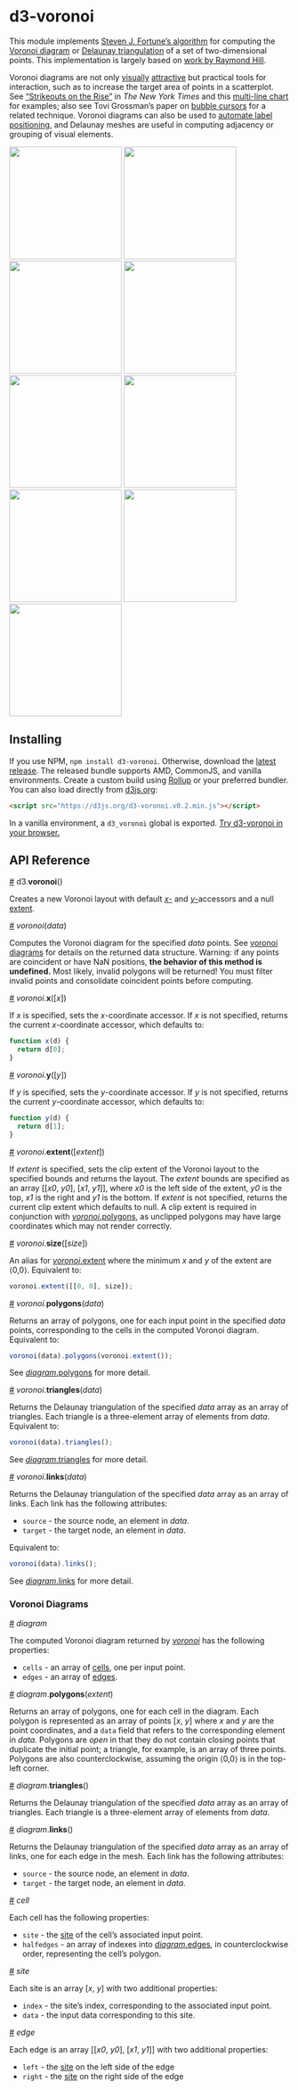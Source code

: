 # d3-voronoi

This module implements [Steven J. Fortune’s algorithm](https://en.wikipedia.org/wiki/Fortune's_algorithm) for computing the [Voronoi diagram](https://en.wikipedia.org/wiki/Voronoi_diagram) or [Delaunay triangulation](https://en.wikipedia.org/wiki/Delaunay_triangulation) of a set of two-dimensional points. This implementation is largely based on [work by Raymond Hill](http://www.raymondhill.net/voronoi/rhill-voronoi.html).

Voronoi diagrams are not only [visually](http://bl.ocks.org/mbostock/4360892) [attractive](http://bl.ocks.org/mbostock/4636377) but practical tools for interaction, such as to increase the target area of points in a scatterplot. See [“Strikeouts on the Rise”](http://www.nytimes.com/interactive/2013/03/29/sports/baseball/Strikeouts-Are-Still-Soaring.html) in *The New York Times* and this [multi-line chart](http://bl.ocks.org/mbostock/8033015) for examples; also see Tovi Grossman’s paper on [bubble cursors](http://www.tovigrossman.com/BubbleCursor) for a related technique. Voronoi diagrams can also be used to [automate label positioning](http://bl.ocks.org/mbostock/6909318), and Delaunay meshes are useful in computing adjacency or grouping of visual elements.

<a href="http://bl.ocks.org/mbostock/6675193"><img src="http://bl.ocks.org/mbostock/raw/6675193/thumbnail.png" width="202"></a>
<a href="http://bl.ocks.org/mbostock/4060366"><img src="http://bl.ocks.org/mbostock/raw/4060366/thumbnail.png" width="202"></a>
<a href="http://bl.ocks.org/mbostock/4341156"><img src="http://bl.ocks.org/mbostock/raw/4341156/thumbnail.png" width="202"></a>
<a href="http://bl.ocks.org/mbostock/4360892"><img src="http://bl.ocks.org/mbostock/raw/4360892/thumbnail.png" width="202"></a>
<a href="http://bl.ocks.org/mbostock/7608400"><img src="http://bl.ocks.org/mbostock/raw/7608400/thumbnail.png" width="202"></a>
<a href="http://bl.ocks.org/mbostock/4636377"><img src="http://bl.ocks.org/mbostock/raw/4636377/thumbnail.png" width="202"></a>
<a href="http://bl.ocks.org/mbostock/1073373"><img src="http://bl.ocks.org/mbostock/raw/1073373/thumbnail.png" width="202"></a>
<a href="http://bl.ocks.org/mbostock/8033015"><img src="http://bl.ocks.org/mbostock/raw/8033015/thumbnail.png" width="202"></a>
<a href="http://bl.ocks.org/mbostock/c6966db1fcb0ed2988da"><img src="http://bl.ocks.org/mbostock/raw/c6966db1fcb0ed2988da/thumbnail.png" width="202"></a>

## Installing

If you use NPM, `npm install d3-voronoi`. Otherwise, download the [latest release](https://github.com/d3/d3-voronoi/releases/latest). The released bundle supports AMD, CommonJS, and vanilla environments. Create a custom build using [Rollup](https://github.com/rollup/rollup) or your preferred bundler. You can also load directly from [d3js.org](https://d3js.org):

```html
<script src="https://d3js.org/d3-voronoi.v0.2.min.js"></script>
```

In a vanilla environment, a `d3_voronoi` global is exported. [Try d3-voronoi in your browser.](https://tonicdev.com/npm/d3-voronoi)

## API Reference

<a name="voronoi" href="#voronoi">#</a> d3.<b>voronoi</b>()

Creates a new Voronoi layout with default [*x*-](#voronoi_x) and [*y*-](#voronoi_y)accessors and a null [extent](#voronoi_extent).

<a name="_voronoi" href="#_voronoi">#</a> <i>voronoi</i>(<i>data</i>)

Computes the Voronoi diagram for the specified *data* points. See [voronoi diagrams](#voronoi-diagrams) for details on the returned data structure. Warning: if any points are coincident or have NaN positions, **the behavior of this method is undefined.** Most likely, invalid polygons will be returned! You must filter invalid points and consolidate coincident points before computing.

<a name="voronoi_x" href="#voronoi_x">#</a> <i>voronoi</i>.<b>x</b>([<i>x</i>])

If *x* is specified, sets the *x*-coordinate accessor. If *x* is not specified, returns the current *x*-coordinate accessor, which defaults to:

```js
function x(d) {
  return d[0];
}
```

<a name="voronoi_y" href="#voronoi_y">#</a> <i>voronoi</i>.<b>y</b>([<i>y</i>])

If *y* is specified, sets the *y*-coordinate accessor. If *y* is not specified, returns the current *y*-coordinate accessor, which defaults to:

```js
function y(d) {
  return d[1];
}
```

<a name="voronoi_extent" href="#voronoi_extent">#</a> <i>voronoi</i>.<b>extent</b>([<i>extent</i>])

If *extent* is specified, sets the clip extent of the Voronoi layout to the specified bounds and returns the layout. The *extent* bounds are specified as an array [​[<i>x0</i>, <i>y0</i>], [<i>x1</i>, <i>y1</i>]​], where <i>x0</i> is the left side of the extent, <i>y0</i> is the top, <i>x1</i> is the right and <i>y1</i> is the bottom. If *extent* is not specified, returns the current clip extent which defaults to null. A clip extent is required in conjunction with [*voronoi*.polygons](#voronoi_polygons), as unclipped polygons may have large coordinates which may not render correctly.

<a name="voronoi_size" href="#voronoi_size">#</a> <i>voronoi</i>.<b>size</b>([<i>size</i>])

An alias for [*voronoi*.extent](#voronoi_extent) where the minimum *x* and *y* of the extent are ⟨0,0⟩. Equivalent to:

```js
voronoi.extent([[0, 0], size]);
```

<a name="voronoi_polygons" href="#voronoi_polygons">#</a> <i>voronoi</i>.<b>polygons</b>(<i>data</i>)

Returns an array of polygons, one for each input point in the specified *data* points, corresponding to the cells in the computed Voronoi diagram. Equivalent to:

```js
voronoi(data).polygons(voronoi.extent());
```

See [*diagram*.polygons](#diagram_polygons) for more detail.

<a name="voronoi_triangles" href="#voronoi_triangles">#</a> <i>voronoi</i>.<b>triangles</b>(<i>data</i>)

Returns the Delaunay triangulation of the specified *data* array as an array of triangles. Each triangle is a three-element array of elements from *data*. Equivalent to:

```js
voronoi(data).triangles();
```

See [*diagram*.triangles](#diagram_triangles) for more detail.

<a name="voronoi_links" href="#voronoi_links">#</a> <i>voronoi</i>.<b>links</b>(<i>data</i>)

Returns the Delaunay triangulation of the specified *data* array as an array of links. Each link has the following attributes:

* `source` - the source node, an element in *data*.
* `target` - the target node, an element in *data*.

Equivalent to:

```js
voronoi(data).links();
```

See [*diagram*.links](#diagram_links) for more detail.

### Voronoi Diagrams

<a name="diagram" href="#diagram">#</a> <i>diagram</i>

The computed Voronoi diagram returned by [*voronoi*](#_voronoi) has the following properties:

* `cells` - an array of [cells](#diagram_cell), one per input point.
* `edges` - an array of [edges](#diagram_edge).

<a name="diagram_polygons" href="#diagram_polygons">#</a> <i>diagram</i>.<b>polygons</b>(<i>extent</i>)

Returns an array of polygons, one for each cell in the diagram. Each polygon is represented as an array of points [*x*, *y*] where *x* and *y* are the point coordinates, and a `data` field that refers to the corresponding element in *data*. Polygons are *open* in that they do not contain closing points that duplicate the initial point; a triangle, for example, is an array of three points. Polygons are also counterclockwise, assuming the origin ⟨0,0⟩ is in the top-left corner.

<a name="diagram_triangles" href="#diagram_triangles">#</a> <i>diagram</i>.<b>triangles</b>()

Returns the Delaunay triangulation of the specified *data* array as an array of triangles. Each triangle is a three-element array of elements from *data*.

<a name="diagram_links" href="#diagram_links">#</a> <i>diagram</i>.<b>links</b>()

Returns the Delaunay triangulation of the specified *data* array as an array of links, one for each edge in the mesh. Each link has the following attributes:

* `source` - the source node, an element in *data*.
* `target` - the target node, an element in *data*.

<a name="cell" href="#cell">#</a> <i>cell</i>

Each cell has the following properties:

* `site` - the [site](#site) of the cell’s associated input point.
* `halfedges` - an array of indexes into [*diagram*.edges](#diagram), in counterclockwise order, representing the cell’s polygon.

<a name="site" href="#site">#</a> <i>site</i>

Each site is an array [*x*, *y*] with two additional properties:

* `index` - the site’s index, corresponding to the associated input point.
* `data` - the input data corresponding to this site.

<a name="edge" href="#edge">#</a> <i>edge</i>

Each edge is an array [​[*x0*, *y0*], [*x1*, *y1*]] with two additional properties:

* `left` - the [site](#site) on the left side of the edge
* `right` - the [site](#site) on the right side of the edge
